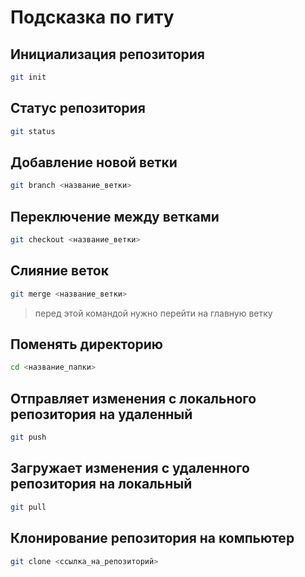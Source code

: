 # Подсказка по гиту

## Инициализация репозитория

```sh
git init
```

## Статус репозитория

```sh
git status
```

## Добавление новой ветки
```sh
git branch <название_ветки>
```

## Переключение между ветками
```sh
git checkout <название_ветки>
```

## Слияние веток
```sh
git merge <название_ветки>
```
> перед этой командой нужно перейти на главную ветку

## Поменять директорию
```sh
cd <название_папки>
```

## Отправляет изменения с локального репозитория на удаленный
```sh
git push 
```

## Загружает изменения с удаленного репозитория на локальный
```sh
git pull 
```

## Клонирование репозитория на компьютер
```sh
git clone <ссылка_на_репозиторий>
```